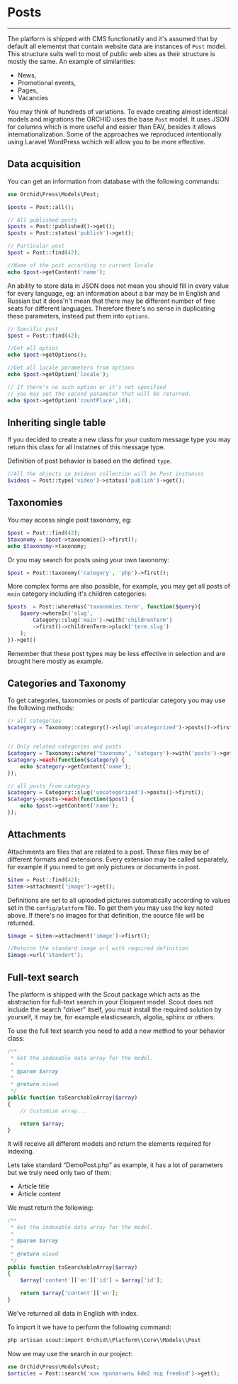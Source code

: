 # Posts
----------
The platform is shipped with CMS functionatily and it's assumed that by default all elementst that contain website data are instances of `Post` model.
This structure suits well to most of public web sites as their structure is mostly the same.
An example of similarities:
- News,
- Promotional events,
- Pages,
- Vacancies

You may think of hundreds of variations. To evade creating almost identical models and migrations the ORCHID uses the base `Post` model. It uses JSON for columns which is more useful and easier than EAV, besides it allows internationalization. 
Some of the approaches we reproduced intentionally using Laravel WordPress wchich will allow you to be more effective.

## Data acquisition
You can get an information from database with the following commands:

```php
use Orchid\Press\Models\Post;

$posts = Post::all();
```

```php
// All published posts
$posts = Post::published()->get();
$posts = Post::status('publish')->get();

// Particular post
$post = Post::find(42);

//Name of the post according to current locale
echo $post->getContent('name');

```


An ability to store data in JSON does not mean you should fill in every value for every language, eg: an information about a bar may be in English and Russian but it does'n't mean that there may be different number of free seats for different languages. Therefore there's no sense in duplicating these parameters, instead put them into `options`.


```php
// Specific post
$post = Post::find(42);

//Get all optios 
echo $post->getOptions();

//Get all locale parameters from options
echo $post->getOption('locale');

// If there's no such option or it's not specified
// you may set the second parameter that will be returned.
echo $post->getOption('countPlace',10);

```





## Inheriting single table

If you decided to create a new class for your custom message type you may return this class for all instatnes of this message type.

Definition of post behavior is based on the defined `type`.
```php
//All the objects in $videos collection will be Post instances
$videos = Post::type('video')->status('publish')->get();
```


## Taxonomies

You may access single post taxonomy, eg:

```php
$post = Post::find(42);
$taxonomy = $post->taxonomies()->first();
echo $taxonomy->taxonomy;
```

Or you may search for posts using your own taxonomy:

```php
$post = Post::taxonomy('category', 'php')->first();
```


More complex forms are also possible, for example, you may get all posts of `main` category including it's children categories:

```php
$posts  = Post::whereHas('taxonomies.term', function($query){
	$query->whereIn('slug',
	    Category::slug('main')->with('childrenTerm')
	    ->first()->childrenTerm->pluck('term.slug')
	);
})->get()
```

Remember that these post types may be less effective in selection and are brought here mostly as example.

## Categories and Taxonomy
To get categories, taxonomies or posts of particular category you may use the following methods:

```php
// all categories
$category = Taxonomy::category()->slug('uncategorized')->posts()->first();


// Only related categories and posts
$category = Taxonomy::where('taxonomy', 'category')->with('posts')->get();
$category->each(function($category) {
    echo $category->getContent('name');
});

// all posts from category
$category = Category::slug('uncategorized')->posts()->first();
$category->posts->each(function($post) {
    echo $post->getContent('name');
});
```


## Attachments

Attachments are files that are related to a post. These files may be of different formats and extensions.
Every extension may be called separately, for example if you need to get only pictures or documents in post.

```php
$item = Post::find(42);
$item->attachment('image')->get();
```

Definitions are set to all uploaded pictures automatically according to values set in the `config/platform` file.
To get them you may use the key noted above.
If there's no images for that definition, the source file will be returned.

```php
$image = $item->attachment('image')->fisrt();

//Returns the standard image url with required definition
$image->url('standart');
```


## Full-text search

The platform is shipped with the Scout package which acts as the abstraction for full-text search in your Eloquent model. 
Scout does not include the search "driver" itself, you must install the required solution by yourself, it may be, for example elasticsearch, algolia, sphinx or others.


To use the full text search you need to add a new method to your behavior class:

```php
/**
 * Get the indexable data array for the model.
 *
 * @param $array
 *
 * @return mixed
 */
public function toSearchableArray($array)
{
    // Customize array...

    return $array;
}
```


It will receive all different models and return the elements required for indexing.

Lets take standard “DemoPost.php” as example, it has a lot of parameters but we truly need only two of them:

- Article title
- Article content

We must return the following:

```php
/**
 * Get the indexable data array for the model.
 *
 * @param $array
 *
 * @return mixed
 */
public function toSearchableArray($array)
{
    $array['content']['en']['id'] = $array['id'];

    return $array['content']['en'];
}
```

We've returned all data in English with index.

To import it we have to perform the following command:

```php
php artisan scout:import Orchid\\Platform\\Core\\Models\\Post
```

Now we may use the search in our project:

```php
use Orchid\Press\Models\Post;
$articles = Post::search('как пропатчить kde2 под freebsd')->get();
```
